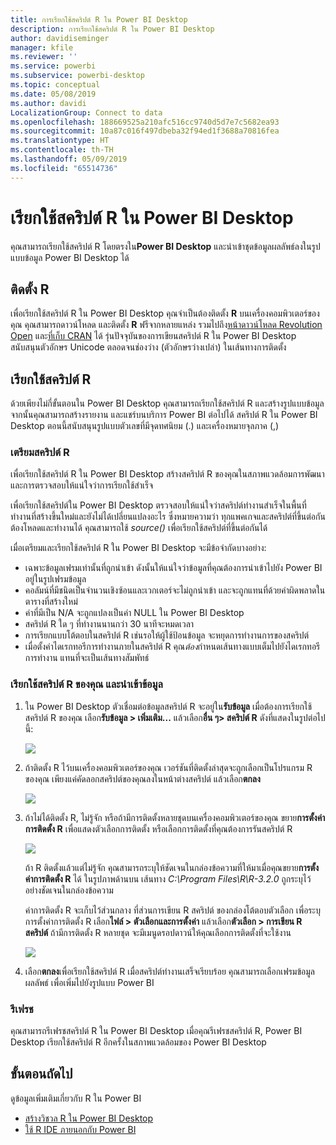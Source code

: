 ```yaml
---
title: การเรียกใช้สคริปต์ R ใน Power BI Desktop
description: การเรียกใช้สคริปต์ R ใน Power BI Desktop
author: davidiseminger
manager: kfile
ms.reviewer: ''
ms.service: powerbi
ms.subservice: powerbi-desktop
ms.topic: conceptual
ms.date: 05/08/2019
ms.author: davidi
LocalizationGroup: Connect to data
ms.openlocfilehash: 188669525a210afc516cc9740d5d7e7c5682ea93
ms.sourcegitcommit: 10a87c016f497dbeba32f94ed1f3688a70816fea
ms.translationtype: HT
ms.contentlocale: th-TH
ms.lasthandoff: 05/09/2019
ms.locfileid: "65514736"
---
```

# <a name="run-r-scripts-in-power-bi-desktop"></a>เรียกใช้สคริปต์ R ใน Power BI Desktop
คุณสามารถเรียกใช้สคริปต์ R โดยตรงใน**Power BI Desktop** และนำเข้าชุดข้อมูลผลลัพธ์ลงในรูปแบบข้อมูล Power BI Desktop ได้

## <a name="install-r"></a>ติดตั้ง R
เพื่อเรียกใช้สคริปต์ R ใน Power BI Desktop คุณจำเป็นต้องติดตั้ง **R** บนเครื่องคอมพิวเตอร์ของคุณ คุณสามารถดาวน์โหลด และติดตั้ง **R** ฟรีจากหลายแหล่ง รวมไปถึง[หน้าดาวน์โหลด Revolution Open](https://mran.revolutionanalytics.com/download/) และ[ที่เก็บ CRAN](https://cran.r-project.org/bin/windows/base/) ได้ รุ่นปัจจุบันของการเขียนสคริปต์ R ใน Power BI Desktop สนับสนุนตัวอักษร Unicode ตลอดจนช่องว่าง (ตัวอักษรว่างเปล่า) ในเส้นทางการติดตั้ง

## <a name="run-r-scripts"></a>เรียกใช้สคริปต์ R
ด้วยเพียงไม่กี่ขั้นตอนใน Power BI Desktop คุณสามารถเรียกใช้สคริปต์ R และสร้างรูปแบบข้อมูล จากนั้นคุณสามารถสร้างรายงาน และแชร์บนบริการ Power BI ต่อไปได้ สคริปต์ R ใน Power BI Desktop ตอนนี้สนับสนุนรูปแบบตัวเลขที่มีจุดทศนิยม (.) และเครื่องหมายจุลภาค (,)

### <a name="prepare-an-r-script"></a>เตรียมสคริปต์ R
เพื่อเรียกใช้สคริปต์ R ใน Power BI Desktop สร้างสคริปต์ R ของคุณในสภาพแวดล้อมการพัฒนา และการตรวจสอบให้แน่ใจว่าการเรียกใช้สำเร็จ

เพื่อเรียกใช้สคริปต์ใน Power BI Desktop ตรวจสอบให้แน่ใจว่าสคริปต์ทำงานสำเร็จในพื้นที่ทำงานที่สร้างขึ้นใหม่และยังไม่ได้เปลี่ยนแปลงอะไร ซึ่งหมายความว่า ทุกแพคเกจและสคริปต์ที่ขึ้นต่อกัน ต้องโหลดและทำงานได้ คุณสามารถใช้ *source()* เพื่อเรียกใช้สคริปต์ที่ขึ้นต่อกันได้

เมื่อเตรียมและเรียกใช้สคริปต์ R ใน Power BI Desktop จะมีข้อจำกัดบางอย่าง:

* เฉพาะข้อมูลเฟรมเท่านั้นที่ถูกนำเข้า ดังนั้นให้แน่ใจว่าข้อมูลที่คุณต้องการนำเข้าไปยัง Power BI อยู่ในรูปเฟรมข้อมูล
* คอลัมน์ที่มีชนิดเป็นจำนวนเชิงซ้อนและเวกเตอร์จะไม่ถูกนำเข้า และจะถูกแทนที่ด้วยค่าผิดพลาดในตารางที่สร้างใหม่
* ค่าที่มีเป็น N/A จะถูกแปลงเป็นค่า NULL ใน Power BI Desktop
* สคริปต์ R ใด ๆ ที่ทำงานนานกว่า 30 นาทีจะหมดเวลา
* การเรียกแบบโต้ตอบในสคริปต์ R เช่นรอให้ผู้ใช้ป้อนข้อมูล จะหยุดการทำงานการของสคริปต์
* เมื่อตั้งค่าไดเรกทอรีการทำงานภายในสคริปต์ R คุณ*ต้อง*กำหนดเส้นทางแบบเต็มไปยังไดเรกทอรีการทำงาน แทนที่จะเป็นเส้นทางสัมพัทธ์

### <a name="run-your-r-script-and-import-data"></a>เรียกใช้สคริปต์ R ของคุณ และนำเข้าข้อมูล
1. ใน Power BI Desktop ตัวเชื่อมต่อข้อมูลสคริปต์ R จะอยู่ใน**รับข้อมูล** เมื่อต้องการเรียกใช้สคริปต์ R ของคุณ เลือก**รับข้อมูล &gt; เพิ่มเติม...**  แล้วเลือก**อื่น ๆ&gt; สคริปต์ R** ดังที่แสดงในรูปต่อไปนี้:
   
   ![](media/desktop-r-scripts/r-scripts-1.png)
2. ถ้าติดตั้ง R ไว้บนเครื่องคอมพิวเตอร์ของคุณ เวอร์ชันที่ติดตั้งล่าสุดจะถูกเลือกเป็นโปรแกรม R ของคุณ เพียงแค่คัดลอกสคริปต์ของคุณลงในหน้าต่างสคริปต์ แล้วเลือก**ตกลง**
   
   ![](media/desktop-r-scripts/r-scripts-2.png)
3. ถ้าไม่ได้ติดตั้ง R, ไม่รู้จัก หรือถ้ามีการติดตั้งหลายชุดบนเครื่องคอมพิวเตอร์ของคุณ ขยาย**การตั้งค่าการติดตั้ง R** เพื่อแสดงตัวเลือกการติดตั้ง หรือเลือกการติดตั้งที่คุณต้องการรันสคริปต์ R
   
   ![](media/desktop-r-scripts/r-scripts-3.png)
   
   ถ้า R ติดตั้งแล้วแต่ไม่รู้จัก คุณสามารถระบุให้ชัดเจนในกล่องข้อความที่ให้มาเมื่อคุณขยาย**การตั้งค่าการติดตั้ง R** ได้ ในรูปภาพด้านบน เส้นทาง *C:\Program Files\R\R-3.2.0* ถูกระบุไว้อย่างชัดเจนในกล่องข้อความ
   
   ค่าการติดตั้ง R จะเก็บไว้ส่วนกลาง ที่ส่วนการเขียน R สคริปต์ ของกล่องโต้ตอบตัวเลือก เพื่อระบุการตั้งค่าการติดตั้ง R เลือก**ไฟล์ > ตัวเลือกและการตั้งค่า** แล้วเลือก**ตัวเลือก > การเขียน R สคริปต์** ถ้ามีการติดตั้ง R หลายชุด จะมีเมนูดรอปดาวน์ให้คุณเลือกการติดตั้งที่จะใช้งาน
   
   ![](media/desktop-r-scripts/r-scripts-4.png)
4. เลือก**ตกลง**เพื่อเรียกใช้สคริปต์ R เมื่อสคริปต์ทำงานเสร็จเรียบร้อย คุณสามารถเลือกเฟรมข้อมูลผลลัพธ์ เพื่อเพิ่มไปยังรูปแบบ Power BI

### <a name="refresh"></a>รีเฟรช
คุณสามารถรีเฟรชสคริปต์ R ใน Power BI Desktop เมื่อคุณรีเฟรชสคริปต์ R, Power BI Desktop เรียกใช้สคริปต์ R อีกครั้งในสภาพแวดล้อมของ Power BI Desktop

## <a name="next-steps"></a>ขั้นตอนถัดไป
ดูข้อมูลเพิ่มเติมเกี่ยวกับ R ใน Power BI

* [สร้างวิชวล R ใน Power BI Desktop](desktop-r-visuals.md)
* [ใช้ R IDE ภายนอกกับ Power BI](desktop-r-ide.md)

